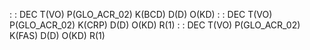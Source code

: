 
 :  : DEC T(VO) P(GLO_ACR_02) K(BCD) D(D) O(KD)
 :  : DEC T(VO) P(GLO_ACR_02) K(CRP) D(D) O(KD) R(1)
 :  : DEC T(VO) P(GLO_ACR_02) K(FAS) D(D) O(KD) R(1)
